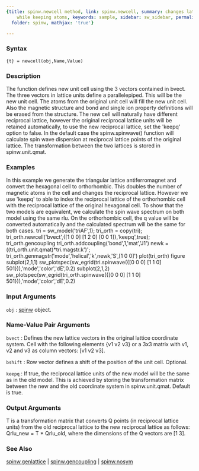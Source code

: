 ```yaml
---
{title: spinw.newcell method, link: spinw.newcell, summary: changes lattice vectors
    while keeping atoms, keywords: sample, sidebar: sw_sidebar, permalink: spinw_newcell.html,
  folder: spinw, mathjax: 'true'}

---
```


### Syntax

`{t} = newcell(obj,Name,Value)`

### Description

The function defines new unit cell using the 3 vectors contained in
bvect. The three vectors in lattice units define a parallelepiped. This
will be the new unit cell. The atoms from the original unit cell will
fill the new unit cell. Also the magnetic structure and bond and single
ion property definitions will be erased from the structure. The new cell
will naturally have different reciprocal lattice, however the original
reciprocal lattice units will be retained automatically, to use the new
reciprocal lattice, set the 'keepq' option to false. In the default case
the spinw.spinwave() function will calculate spin wave dispersion at
reciprocal lattice points of the original lattice. The transformation
between the two lattices is stored in spinw.unit.qmat.
 

### Examples

In this example we generate the triangular lattice antiferromagnet and
convert the hexagonal cell to orthorhombic. This doubles the number of
magnetic atoms in the cell and changes the reciprocal lattice. However we
use 'keepq' to able to index the reciprocal lattice of the orthorhombic
cell with the reciprocal lattice of the original hexagonal cell. To show
that the two models are equivalent, we calculate the spin wave spectrum
on both model using the same rlu. On the orthorhombic cell, the q value
will be converted automatically and the calculated spectrum will be the
same for both cases.
tri = sw_model('triAF',1);
tri_orth = copy(tri);
tri_orth.newcell('bvect',{[1 0 0] [1 2 0] [0 0 1]},'keepq',true);
tri_orth.gencoupling
tri_orth.addcoupling('bond',1,'mat','J1')
newk = ((tri_orth.unit.qmat)*tri.magstr.k')';
tri_orth.genmagstr('mode','helical','k',newk,'S',[1 0 0]')
plot(tri_orth)
figure
subplot(2,1,1)
sw_plotspec(sw_egrid(tri.spinwave({[0 0 0] [1 1 0] 501})),'mode','color','dE',0.2)
subplot(2,1,2)
sw_plotspec(sw_egrid(tri_orth.spinwave({[0 0 0] [1 1 0] 501})),'mode','color','dE',0.2)

### Input Arguments

`obj`
: [spinw](spinw.html) object.

### Name-Value Pair Arguments

`bvect`
: Defines the new lattice vectors in the original lattice
  coordinate system. Cell with the following elements
  {v1 v2 v3} or a 3x3 matrix with v1, v2 and v3 as column
  vectors: [v1 v2 v3].

`bshift`
: Row vector defines a shift of the position of the unit cell.
  Optional.

`keepq`
: If true, the reciprocal lattice units of the new model will be
  the same as in the old model. This is achieved by storing the
  transformation matrix between the new and the old coordinate
  system in spinw.unit.qmat. Default is true.

### Output Arguments

T     is a transformation matrix that converts Q points (in reciprocal
      lattice units) from the old reciprocal lattice to the new
      reciprocal lattice as follows:
          Qrlu_new = T * Qrlu_old,
      where the dimensions of the Q vectors are [1 3].

### See Also

[spinw.genlattice](spinw_genlattice.html) \| [spinw.gencoupling](spinw_gencoupling.html) \| [spinw.nosym](spinw_nosym.html)

